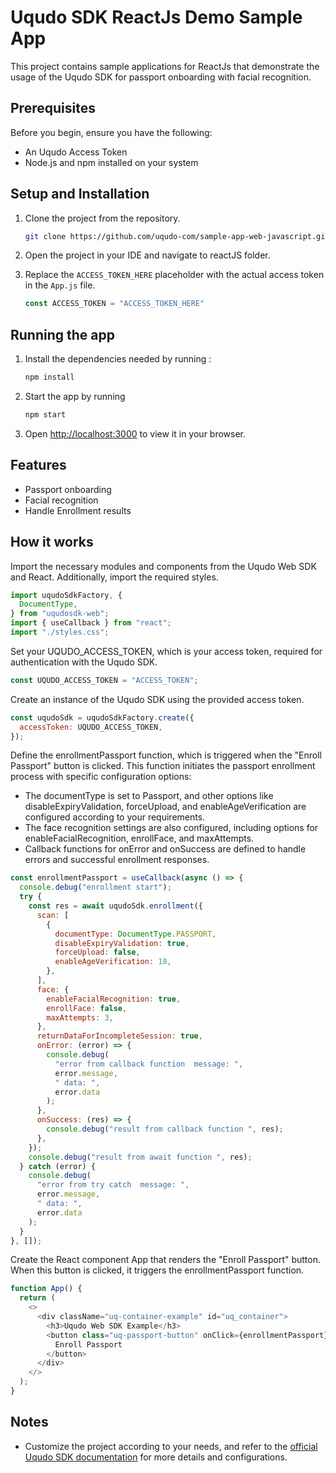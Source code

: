 # Uqudo SDK ReactJs Demo Sample App

This project contains sample applications for ReactJs that demonstrate the usage of the Uqudo SDK for passport onboarding with facial recognition.

## Prerequisites

Before you begin, ensure you have the following:

- An Uqudo Access Token
- Node.js and npm installed on your system

## Setup and Installation

1. Clone the project from the repository.

    ```sh
    git clone https://github.com/uqudo-com/sample-app-web-javascript.git
    ```

2. Open the project in your IDE and navigate to reactJS folder.

3. Replace the `ACCESS_TOKEN_HERE` placeholder with the actual access token in the `App.js` file.

    ```js
    const ACCESS_TOKEN = "ACCESS_TOKEN_HERE"
    ```

## Running the app

1. Install the dependencies needed by running :

      ```js
    npm install
    ```

2. Start the app by running

      ```js
    npm start
    ```

3. Open [http://localhost:3000](http://localhost:3000) to view it in your browser.

## Features

- Passport onboarding
- Facial recognition
- Handle Enrollment results

## How it works

Import the necessary modules and components from the Uqudo Web SDK and React. Additionally, import the required styles.

```javascript
import uqudoSdkFactory, {
  DocumentType,
} from "uqudosdk-web";
import { useCallback } from "react";
import "./styles.css";
```

Set your UQUDO_ACCESS_TOKEN, which is your access token, required for authentication with the Uqudo SDK.

```javascript
const UQUDO_ACCESS_TOKEN = "ACCESS_TOKEN";
```

Create an instance of the Uqudo SDK using the provided access token.

```javascript
const uqudoSdk = uqudoSdkFactory.create({
  accessToken: UQUDO_ACCESS_TOKEN,
});
```

Define the enrollmentPassport function, which is triggered when the "Enroll Passport" button is clicked.
This function initiates the passport enrollment process with specific configuration options:

- The documentType is set to Passport, and other options like disableExpiryValidation, forceUpload, and enableAgeVerification are configured according to your requirements.
- The face recognition settings are also configured, including options for enableFacialRecognition, enrollFace, and maxAttempts.
- Callback functions for onError and onSuccess are defined to handle errors and successful enrollment responses.

```javascript
const enrollmentPassport = useCallback(async () => {
  console.debug("enrollment start");
  try {
    const res = await uqudoSdk.enrollment({
      scan: [
        {
          documentType: DocumentType.PASSPORT,
          disableExpiryValidation: true,
          forceUpload: false,
          enableAgeVerification: 18,
        },
      ],
      face: {
        enableFacialRecognition: true,
        enrollFace: false,
        maxAttempts: 3,
      },
      returnDataForIncompleteSession: true,
      onError: (error) => {
        console.debug(
          "error from callback function  message: ",
          error.message,
          " data: ",
          error.data
        );
      },
      onSuccess: (res) => {
        console.debug("result from callback function ", res);
      },
    });
    console.debug("result from await function ", res);
  } catch (error) {
    console.debug(
      "error from try catch  message: ",
      error.message,
      " data: ",
      error.data
    );
  }
}, []);
```

Create the React component App that renders the "Enroll Passport" button.
When this button is clicked, it triggers the enrollmentPassport function.

```javascript
function App() {
  return (
    <>
      <div className="uq-container-example" id="uq_container">
        <h3>Uqudo Web SDK Example</h3>
        <button class="uq-passport-button" onClick={enrollmentPassport}>
          Enroll Passport
        </button>
      </div>
    </>
  );
}
```

## Notes

- Customize the project according to your needs, and refer to the [official Uqudo SDK documentation](http://docs.uqudo.com/docs/) for more details and configurations.
